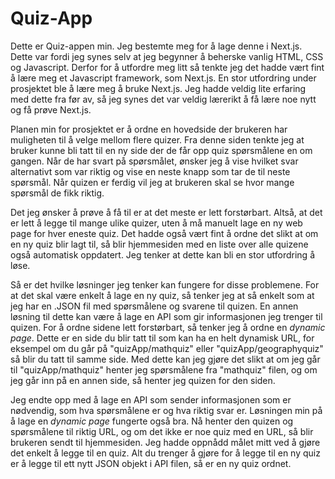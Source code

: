 # Quiz-App

Dette er Quiz-appen min. Jeg bestemte meg for å lage denne i Next.js. Dette var fordi jeg synes selv at jeg begynner å beherske vanlig HTML, CSS og Javascript. Derfor for å utfordre meg litt så tenkte jeg det hadde vært fint å lære meg et Javascript framework, som Next.js. En stor utfordring under prosjektet ble å lære meg å bruke Next.js. Jeg hadde veldig lite erfaring med dette fra før av, så jeg synes det var veldig lærerikt å få lære noe nytt og få prøve Next.js.

Planen min for prosjektet er å ordne en hovedside der brukeren har muligheten til å velge mellom flere quizer. Fra denne siden tenkte jeg at bruker kunne bli tatt til en ny side der de får opp quiz spørsmålene en om gangen. Når de har svart på spørsmålet, ønsker jeg å vise hvilket svar alternativt som var riktig og vise en neste knapp som tar de til neste spørsmål. Når quizen er ferdig vil jeg at brukeren skal se hvor mange spørsmål de fikk riktig.

Det jeg ønsker å prøve å få til er at det meste er lett forstørbart. Altså, at det er lett å legge til mange ulike quizer, uten å må manuelt lage en ny web page for hver eneste quiz. Det hadde også vært fint å ordne det slikt at om en ny quiz blir lagt til, så blir hjemmesiden med en liste over alle quizene også automatisk oppdatert. Jeg tenker at dette kan bli en stor utfordring å løse. 

Så er det hvilke løsninger jeg tenker kan fungere for disse problemene. For at det skal være enkelt å lage en ny quiz, så tenker jeg at så enkelt som at jeg har en .JSON fil med spørsmålene og svarene til quizen. En annen løsning til dette kan være å lage en API som gir informasjonen jeg trenger til quizen. For å ordne sidene lett forstørbart, så tenker jeg å ordne en *dynamic page*. Dette er en side du blir tatt til som kan ha en helt dynamisk URL, for eksempel om du går på "quizApp/mathquiz" eller "quizApp/geographyquiz" så blir du tatt til samme side. Med dette kan jeg gjøre det slikt at om jeg går til "quizApp/mathquiz" henter jeg spørsmålene fra "mathquiz" filen, og om jeg går inn på en annen side, så henter jeg quizen for den siden. 

Jeg endte opp med å lage en API som sender informasjonen som er nødvendig, som hva spørsmålene er og hva riktig svar er. Løsningen min på å lage en *dynamic page* fungerte også bra.  Nå henter den quizen og spørsmålene til riktig URL, og om det ikke er noe quiz med en URL, så blir brukeren sendt til hjemmesiden. Jeg hadde oppnådd målet mitt ved å gjøre det enkelt å legge til en quiz. Alt du trenger å gjøre for å legge til en ny quiz er å legge til ett nytt JSON objekt i API filen, så er en ny quiz ordnet.